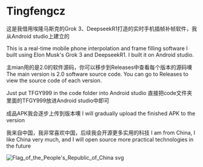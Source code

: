 # Tingfengcz
这是我借用埃隆马斯克的Grok 3、DeepseekR1打造的实时手机插帧补帧软件，我从Android studio上建立的

This is a real-time mobile phone interpolation and frame filling software I built using Elon Musk's Grok 3 and DeepseekR1. I built it on Android studio.

主mian用的是2.0的软件源码，你可以移步到Releases中查看每个版本的源码噢
The main version is 2.0 software source code. You can go to Releases to view the source code of each version.

Just put TFGY999 in the code folder into Android studio
直接把code文件夹里面的TFGY999放进Android studio中即可

成品APK我会逐步上传到版本噢
I will gradually upload the finished APK to the version

我来自中国，我非常喜欢中国，后续我会开源更多实用的科技
I am from China, I like China very much, and I will open source more practical technologies in the future

![Flag_of_the_People's_Republic_of_China svg](https://github.com/user-attachments/assets/1c7b421f-abd5-4d64-9362-2cb5dcad166f)
